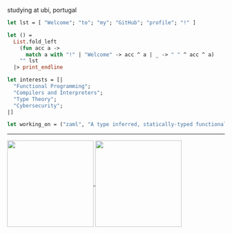 
studying at ubi, portugal

```ocaml
let lst = [ "Welcome"; "to"; "my"; "GitHub"; "profile"; "!" ]

let () =
  List.fold_left
    (fun acc a ->
      match a with "!" | "Welcome" -> acc ^ a | _ -> " " ^ acc ^ a)
    "" lst
  |> print_endline

let interests = [|
  "Functional Programming";
  "Compilers and Interpreters";
  "Type Theory";
  "Cybersecurity";
|]

let working_on = ("zaml", "A type inferred, statically-typed functional programming language inspired by OCaml")
```

---
<a href="https://github.com/anuraghazra/convoychat">
  <img height=200 align="center" src="https://github-readme-stats-two-nu-79.vercel.app/api?username=zazedd&show_icons=true&hide_border=true&theme=dark&card_width=400" />
</a>
<a href="https://github.com/anuraghazra/github-readme-stats">
  <img height=200 align="center" src="https://github-readme-stats-two-nu-79.vercel.app/api/top-langs/?username=zazedd&layout=compact&theme=dark&include_all_commits=true&hide_border=true&count_private=true&langs_count=6&hide=html,lua,css,tex&card_width=300" />
</a>

